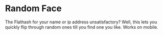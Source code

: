 Random Face
===========

The Flathash for your name or ip address unsatisfactory? Well, this lets you 
quickly flip through random ones till you find one you like. Works on mobile.
